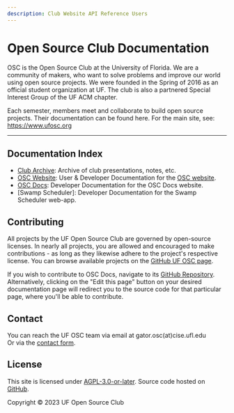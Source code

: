 ```yaml
---
description: Club Website API Reference Users
---
```

# Open Source Club Documentation

OSC is the Open Source Club at the University of Florida. We are a community of makers, who want to solve problems and improve our world using open source projects. We were founded in the Spring of 2016 as an official student organization at UF. The club is also a partnered Special Interest Group of the UF ACM chapter.

Each semester, members meet and collaborate to build open source projects. Their documentation can be found here. For the main site, see: https://www.ufosc.org

<hr />

## Documentation Index

* [Club Archive](/docs/club): Archive of club presentations, notes, etc.
* [OSC Website](/docs/website): User & Developer Documentation for the [OSC website](https://ufosc.org).
* [OSC Docs](/docs/osc-docs): Developer Documentation for the OSC Docs website.
* [Swamp Scheduler]: Developer Documentation for the Swamp Scheduler web-app.

## Contributing

All projects by the UF Open Source Club are governed by open-source licenses. In nearly all projects, you are allowed and encouraged to make contributions - as long as they likewise adhere to the project's respective license. You can browse available projects on the [GitHub UF OSC page](https://github.com/ufosc).

If you wish to contribute to OSC Docs, navigate to its [GitHub Repository](https://github.com/ufosc/osc-docs). Alternatively, clicking on the "Edit this page" button on your desired documentation page will redirect you to the source code for that particular page, where you'll be able to contribute.

## Contact
You can reach the UF OSC team via email at gator.osc(at)cise.ufl.edu <br />
Or via the [contact form](https://ufosc.org/#contact).

## License

This site is licensed under [AGPL-3.0-or-later](https://spdx.org/licenses/AGPL-3.0-or-later). Source code hosted on [GitHub](https://github.com/ufosc/osc-docs).

Copyright © 2023 UF Open Source Club
